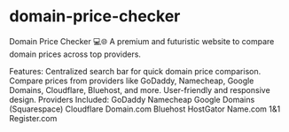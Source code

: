 # domain-price-checker

Domain Price Checker 💻🌐
A premium and futuristic website to compare domain prices across top providers.

Features:
Centralized search bar for quick domain price comparison.
Compare prices from providers like GoDaddy, Namecheap, Google Domains, Cloudflare, Bluehost, and more.
User-friendly and responsive design.
Providers Included:
GoDaddy
Namecheap
Google Domains (Squarespace)
Cloudflare
Domain.com
Bluehost
HostGator
Name.com
1&1
Register.com
